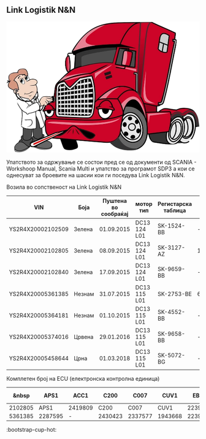 

## Link Logistik N&N

![EuroPythonLogo](images/intro.png)

Упатството за одржување се состои пред се од документи од SCANIA - Workshoop Manual, Scania Multi и упатство за програмот SDP3 а кои се однесуват за броевите на шасии кои ги поседува Link Lоgistik N&N.

Возила во сопственост на Link Logistik N&N

| VIN | Боја | Пуштена во сообраќај | мотор тип | Регистарска таблица | Мотор бр |
|-|-|-|-|-|-|
| YS2R4X20002102509 | Зелена | 01.09.2015 | DC13 124 L01 | SK-1524-BB |-|
| YS2R4X20002102805 | Зелена | 08.09.2015 | DC13 124 L01 | SK-3127-AZ | 1857180 |
| YS2R4X20002102840 | Зелена | 17.09.2015 | DC13 124 L01 | SK-9659-BB |-|
| YS2R4X20005361385 | Незнам | 31.07.2015 | DC13 115 L01 | SK-2753-BE | 6833358 |
| YS2R4X20005364181 | Незнам | 01.10.2015 | DC13 115 L01 | SK-4552-BB |-|
| YS2R4X20005374016 | Црвена | 29.01.2016 | DC13 115 L01 | SK-9658-BB |-|
| YS2R4X20005458644 | Црна | 01.03.2018 | DC13 115 L01 | SK-5072-BG |-|

Комплетен број на ECU (електронска контролна единица)

| &nbsp | APS1 | ACC1 | C200 | C007 | CUV1 |EBS5 | EEC3 (E67) | ELC4 | ICL2 | LAS2 | OPC5 | RET2 | EMS (S8) | TCO SC1|
|-|-|-|-|-|-|-|-|-|-|-|-|-|-|-|
| 2102805 | APS1 | 2419809 | C200 | C007 | CUV1 |2239955 | EEC3 | ELC4 | 2311534 | LAS2 | 2418841 | 2418841 | 2621337 | TCO SC1|
| 5361385 | 2287595 | - | 2430423 | 2337577 | 1943668 | 2239955 | 2300007 | 2236808 | 2286663 | 2246313 | 2418841 | 2418841 | 2402260 | 2236784|

:bootstrap-cup-hot:


